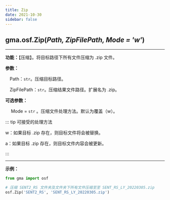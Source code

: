 ```yaml
---
title: Zip
date: 2021-10-30
sidebar: false
---
```


##  gma.osf.**Zip**(*Path,  ZipFilePath,  Mode  =  'w'*)

---

**功能：**【压缩】。将目标路径下所有文件压缩为 .zip 文件。

**参数：** 

&emsp;Path：`str`。压缩目标路径。

&emsp;ZipFilePath：`str`。压缩结果文件路径。扩展名为 .zip。

**可选参数：** 

&emsp; Mode = `str` 。压缩文件处理方法。默认为覆盖（w）。

::: tip 可接受的处理方法

w：如果目标 .zip 存在，则目标文件将会被替换。

a：如果目标 .zip 存在，则目标文件内容会被更新。

:::

---


**示例：**
```python
from gma import osf

# 压缩 SENT2_RS 文件夹及文件夹下所有文件压缩至至 SENT_RS_LY_20220305.zip
osf.Zip('SENT2_RS', 'SENT_RS_LY_20220305.zip')
```

